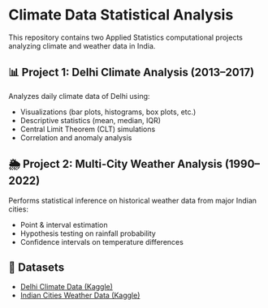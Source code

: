 # Climate Data Statistical Analysis

This repository contains two Applied Statistics computational projects analyzing climate and weather data in India.

## 📊 Project 1: Delhi Climate Analysis (2013–2017)

Analyzes daily climate data of Delhi using:

- Visualizations (bar plots, histograms, box plots, etc.)
- Descriptive statistics (mean, median, IQR)
- Central Limit Theorem (CLT) simulations
- Correlation and anomaly analysis

## 🌦️ Project 2: Multi-City Weather Analysis (1990–2022)

Performs statistical inference on historical weather data from major Indian cities:

- Point & interval estimation
- Hypothesis testing on rainfall probability
- Confidence intervals on temperature differences

## 📁 Datasets

- [Delhi Climate Data (Kaggle)](https://www.kaggle.com/datasets/sumanthvrao/daily-climate-time-series-data)
- [Indian Cities Weather Data (Kaggle)](https://www.kaggle.com/datasets/vanvalkenberg/historicalweatherdataforindiancities)
